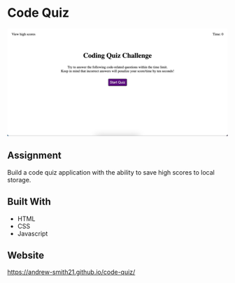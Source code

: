 # Code Quiz

![Code Quiz Screenshot](/assets/images/code-quiz-screenshot.jpg?raw=true)

## Assignment
Build a code quiz application with the ability to save high scores to local storage.

## Built With
* HTML
* CSS
* Javascript

## Website
https://andrew-smith21.github.io/code-quiz/
